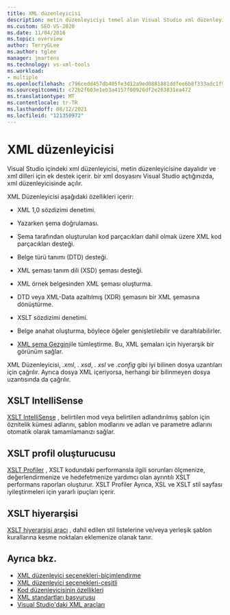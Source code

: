 ```yaml
---
title: XML düzenleyicisi
description: metin düzenleyiciyi temel alan Visual Studio xml düzenleyicisi hakkında bilgi edinin ve xml dilleri için ek destek içerir.
ms.custom: SEO-VS-2020
ms.date: 11/04/2016
ms.topic: overview
author: TerryGLee
ms.author: tglee
manager: jmartens
ms.technology: vs-xml-tools
ms.workload:
- multiple
ms.openlocfilehash: c796cedd457db405fe3d12a9ed0881881ddfee6b8f333adc1f9379d962650e24
ms.sourcegitcommit: c72b2f603e1eb3a4157f00926df2e263831ea472
ms.translationtype: MT
ms.contentlocale: tr-TR
ms.lasthandoff: 08/12/2021
ms.locfileid: "121350972"
---
```

# <a name="xml-editor"></a>XML düzenleyicisi

Visual Studio içindeki xml düzenleyicisi, metin düzenleyicisine dayalıdır ve xml dilleri için ek destek içerir. bir xml dosyasını Visual Studio açtığınızda, xml düzenleyicisinde açılır.

XML Düzenleyicisi aşağıdaki özellikleri içerir:

- XML 1,0 sözdizimi denetimi.

- Yazarken şema doğrulaması.

- Şema tarafından oluşturulan kod parçacıkları dahil olmak üzere XML kod parçacıkları desteği.

- Belge türü tanımı (DTD) desteği.

- XML şeması tanım dili (XSD) şeması desteği.

- XML örnek belgesinden XML şeması oluşturma.

- DTD veya XML-Data azaltılmış (XDR) şemasını bir XML şemasına dönüştürme.

- XSLT sözdizimi denetimi.

- Belge anahat oluşturma, böylece öğeler genişletilebilir ve daraltılabilirler.

- [XML şema Gezgini](../xml-tools/xml-schema-explorer.md)ile tümleştirme. Bu, XML şemaları için hiyerarşik bir görünüm sağlar.

XML Düzenleyicisi, *.xml*, *. xsd*, *. xsl* ve *.config* gibi iyi bilinen dosya uzantıları için çağrılır. Ayrıca dosya XML içeriyorsa, herhangi bir bilinmeyen dosya uzantısında da çağrılır.

## <a name="xslt-intellisense"></a>XSLT IntelliSense

[XSLT IntelliSense](../xml-tools/xml-editor-intellisense-features.md) , belirtilen mod veya belirtilen adlandırılmış şablon için öznitelik kümesi adlarını, şablon modlarını ve adları ve parametre adlarını otomatik olarak tamamlamanızı sağlar.

## <a name="xslt-profiler"></a>XSLT profil oluşturucusu

[XSLT Profiler](../xml-tools/xslt-profiler.md) , XSLT kodundaki performansla ilgili sorunları ölçmenize, değerlendirmenize ve hedefetmenize yardımcı olan ayrıntılı XSLT performans raporları oluşturur. XSLT Profiler Ayrıca, XSL ve XSLT stil sayfası iyileştirmeleri için yararlı ipuçları içerir.

## <a name="xslt-hierarchy"></a>XSLT hiyerarşisi

[XSLT hiyerarşisi aracı](../xml-tools/walkthrough-using-xslt-hierarchy.md) , dahil edilen stil listelerine ve/veya yerleşik şablon kurallarına kesme noktaları eklemenize olanak tanır.

## <a name="see-also"></a>Ayrıca bkz.

- [XML düzenleyici seçenekleri-biçimlendirme](../ide/reference/options-text-editor-xml-formatting.md)
- [XML düzenleyici seçenekleri-çeşitli](../ide/reference/options-text-editor-xml-miscellaneous.md)
- [Kod düzenleyicisinin özellikleri](../ide/writing-code-in-the-code-and-text-editor.md)
- [XML standartları başvurusu](/previous-versions/dotnet/netframework-4.0/ms256177(v=vs.100))
- [Visual Studio'daki XML araçları](../xml-tools/xml-tools-in-visual-studio.md)